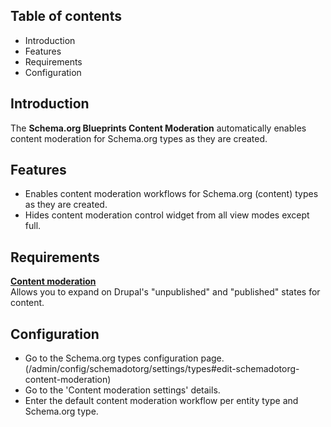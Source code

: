 Table of contents
-----------------

* Introduction
* Features
* Requirements
* Configuration


Introduction
------------

The **Schema.org Blueprints Content Moderation** automatically enables
content moderation for Schema.org types as they are created.


Features
--------

- Enables content moderation workflows for Schema.org (content) types as
  they are created.
- Hides content moderation control widget from all view modes except full.


Requirements
------------

**[Content moderation](https://www.drupal.org/docs/8/core/modules/content-moderation/overview)**    
Allows you to expand on Drupal's "unpublished" and "published" states for content.


Configuration
-------------

- Go to the Schema.org types configuration page.  
  (/admin/config/schemadotorg/settings/types#edit-schemadotorg-content-moderation)
- Go to the 'Content moderation settings' details.
- Enter the default content moderation workflow per entity type and Schema.org type.


